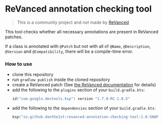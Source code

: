 # ReVanced annotation checking tool
> This is a community project and not made by [ReVanced](https://revanced.app)

This tool checks whether all necessary annotations are present in ReVanced patches.

If a class is annotated with `@Patch` but not with all of `@Name`, `@Description`, `@Version` and `@Compatibility`, there will be a compile-time error.

### How to use
- clone this repository
- run `gradlew publish` inside the cloned repository
- create a ReVanced patch (See [the ReVanced documentation](https://github.com/revanced/revanced-documentation) for details)
- add the following to the `plugins` section of your `build.gradle.kts`:
  ```kotlin
  id("com.google.devtools.ksp") version "1.7.0-RC-1.0.5"
  ```
- add the following to the `dependencies` section of your `build.gradle.kts`:
  ```kotlin
  ksp("io.github.danthe1st:revanced-annotation-checking-tool:1.0-SNAPSHOT")
  ```
